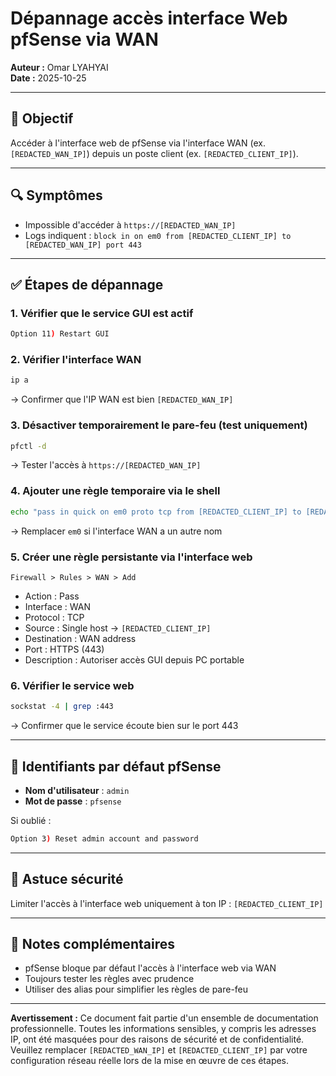 # Dépannage accès interface Web pfSense via WAN

**Auteur :** Omar LYAHYAI  
**Date :** 2025-10-25

---

## 🎯 Objectif
Accéder à l'interface web de pfSense via l'interface WAN (ex. `[REDACTED_WAN_IP]`) depuis un poste client (ex. `[REDACTED_CLIENT_IP]`).

---

## 🔍 Symptômes
- Impossible d'accéder à `https://[REDACTED_WAN_IP]`
- Logs indiquent : `block in on em0 from [REDACTED_CLIENT_IP] to [REDACTED_WAN_IP] port 443`

---

## ✅ Étapes de dépannage

### 1. Vérifier que le service GUI est actif
```bash
Option 11) Restart GUI
```

### 2. Vérifier l'interface WAN
```bash
ip a
```
→ Confirmer que l'IP WAN est bien `[REDACTED_WAN_IP]`

### 3. Désactiver temporairement le pare-feu (test uniquement)
```bash
pfctl -d
```
→ Tester l'accès à `https://[REDACTED_WAN_IP]`

### 4. Ajouter une règle temporaire via le shell
```bash
echo "pass in quick on em0 proto tcp from [REDACTED_CLIENT_IP] to [REDACTED_WAN_IP] port 443 keep state" | pfctl -f -
```
→ Remplacer `em0` si l'interface WAN a un autre nom

### 5. Créer une règle persistante via l'interface web
```text
Firewall > Rules > WAN > Add
```
- Action : Pass
- Interface : WAN
- Protocol : TCP
- Source : Single host → `[REDACTED_CLIENT_IP]`
- Destination : WAN address
- Port : HTTPS (443)
- Description : Autoriser accès GUI depuis PC portable

### 6. Vérifier le service web
```bash
sockstat -4 | grep :443
```
→ Confirmer que le service écoute bien sur le port 443

---

## 🔐 Identifiants par défaut pfSense
- **Nom d'utilisateur** : `admin`
- **Mot de passe** : `pfsense`

Si oublié :
```bash
Option 3) Reset admin account and password
```

---

## 🧠 Astuce sécurité
Limiter l'accès à l'interface web uniquement à ton IP : `[REDACTED_CLIENT_IP]`

---

## 📎 Notes complémentaires
- pfSense bloque par défaut l'accès à l'interface web via WAN
- Toujours tester les règles avec prudence
- Utiliser des alias pour simplifier les règles de pare-feu

---
**Avertissement :** Ce document fait partie d'un ensemble de documentation professionnelle. Toutes les informations sensibles, y compris les adresses IP, ont été masquées pour des raisons de sécurité et de confidentialité. Veuillez remplacer `[REDACTED_WAN_IP]` et `[REDACTED_CLIENT_IP]` par votre configuration réseau réelle lors de la mise en œuvre de ces étapes.